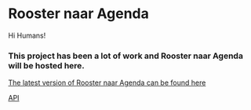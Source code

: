 # Rooster naar Agenda

Hi Humans!

### This project has been a lot of work and Rooster naar Agenda will be hosted here. ###

[The latest version of Rooster naar Agenda can be found here](https:\/\/www.icloud.com\/shortcuts\/8b236e1997994bfd8ec3f0e54ebbf475)

[API](https://mvan231.github.io/LatestRoosterAgenda.json)
